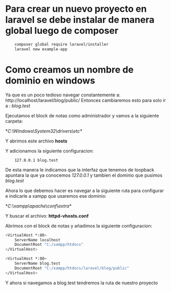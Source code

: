 # Para crear un nuevo proyecto en laravel se debe instalar de manera global luego de composer

```bash
	composer global require laravel/installer
	laravel new example-app
```

# Como creamos un nombre de dominio en windows

Ya que es un poco tedioso navegar constantemente a:
http://localhost/laravel/blog/public/
Entonces cambiaremos esto para solo ir a :
*blog.test*

Ejecutamos el block de notas como administrador y vamos a la siguiente carpeta:

**C:\Windows\System32\drivers\etc\**

Y abrimos este archivo **hosts**

Y adicionamos la siguiente configuracion:

```
	127.0.0.1 blog.test
```

De esta manera le indicamos que la interfaz que tenemos de loopback apuntara la que ya conocemos *127.0.0.1* y tambien el dominio que pusimos *blog.test*

Ahora lo que debemos hacer es navegar a la siguiente ruta para configurar e indicarle a xampp que usaremos ese dominio:

**C:\xampp\apache\conf\extra\**

Y buscar el archivo:
**httpd-vhosts.conf**

Abrimos con el block de notas y añadimos la siguiente configuracion:

```bash
<VirtualHost *:80>
    ServerName localhost
    DocumentRoot "C:/xampp/htdocs"
</VirtualHost>

<VirtualHost *:80>
    ServerName blog.test
    DocumentRoot "C:/xampp/htdocs/laravel/blog/public"
</VirtualHost>
```
Y ahora si navegamos a blog.test tendremos la ruta de nuestro proyecto










